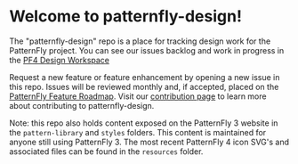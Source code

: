 Welcome to patternfly-design!
=============================

The "patternfly-design" repo is a place for tracking design work for the PatternFly project. You can see our issues backlog and work in progress in the [PF4 Design Workspace](https://app.zenhub.com/workspaces/pf4-design-workspace-5b2142ff9499cb7cdaf1e632/board?repos=39903854,61041252&showPRs=false&showClosed=false&showLabels=false&showEpics=false)

Request a new feature or feature enhancement by opening a new issue in this repo. Issues will be reviewed monthly and, if accepted, placed on the [PatternFly Feature Roadmap](https://github.com/orgs/patternfly/projects/4). Visit our [contribution page](https://www.patternfly.org/v4/contribute/design) to learn more about contributing to patternfly-design.

Note: this repo also holds content exposed on the PatternFly 3 website in the `pattern-library` and `styles` folders. This content is maintained for anyone still using PatternFly 3. The most recent PatternFly 4 icon SVG's and associated files can be found in the `resources` folder.

